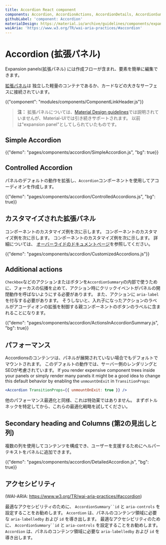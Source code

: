 ```yaml
---
title: Accordion React component
components: Accordion, AccordionActions, AccordionDetails, AccordionSummary
githubLabel: 'component: Accordion'
materialDesign: https://material.io/archive/guidelines/components/expansion-panels.html
waiAria: 'https://www.w3.org/TR/wai-aria-practices/#accordion'
---
```


# Accordion (拡張パネル)

<p class="description">Expansion panels(拡張パネル) には作成フローが含まれ、要素を簡単に編集できます。</p>

[拡張パネル](https://material.io/archive/guidelines/components/expansion-panels.html)は 独立した軽量のコンテナであるか、カードなどの大きなサーフェスに接続されています。

{{"component": "modules/components/ComponentLinkHeader.js"}}

> **注：** 拡張パネルについては、[Material Design guidelines](https://material.io/)では説明されていませんが、Material-UIでは引き続きサポートされます。 以前は"expansion panel"としてしられていたものです。

## Simple Accordion

{{"demo": "pages/components/accordion/SimpleAccordion.js", "bg": true}}

## Controlled Accordion

パネルのデフォルトの動作を拡張し、`Accordion`コンポーネントを使用してアコーディオンを作成します。

{{"demo": "pages/components/accordion/ControlledAccordions.js", "bg": true}}

## カスタマイズされた拡張パネル

コンポーネントのカスタマイズ例を次に示します。 コンポーネントのカスタマイズ例を次に示します。 コンポーネントのカスタマイズ例を次に示します。 詳細については、 [オーバーライドのドキュメントページ](/customization/components/)を参照してください。

{{"demo": "pages/components/accordion/CustomizedAccordions.js"}}

## Additional actions

`Checkbox`などのアクションまたはボタンを`AccordionSummary`の内部で使うために、フォーカスの伝播を止めて、アクション時にクリックイベントがパネルの開閉動作を呼ばないようにする必要があります。 また、アクションに `aria-label` を付与する必要があります。 そうしないと、入れ子になったアクションのラベルがアコーディオンの拡張を制御する親コンポーネントのボタンのラベルに含まれることになります。

{{"demo": "pages/components/accordion/ActionsInAccordionSummary.js", "bg": true}}

## パフォーマンス

Accordionsのコンテンツは、パネルが展開されていない場合でもデフォルトでマウントされます。 このデフォルトの動作では、サーバー側のレンダリングとSEOが考慮されています。 If you render expensive component trees inside your panels or simply render many panels it might be a good idea to change this default behavior by enabling the `unmountOnExit` in `TransitionProps`:

```jsx
<Accordion TransitionProps={{ unmountOnExit: true }} />
```

他のパフォーマンス最適化と同様、これは特効薬ではありません。 まずボトルネックを特定してから、これらの最適化戦略を試してください。

## Secondary heading and Columns (第2の見出しと列)

複数の列を使用してコンテンツを構成でき、ユーザーを支援するためにヘルパーテキストをパネルに追加できます。

{{"demo": "pages/components/accordion/DetailedAccordion.js", "bg": true}}

## アクセシビリティ

(WAI-ARIA: https://www.w3.org/TR/wai-aria-practices/#accordion)

最適なアクセシビリティのために、 `AccordionSummary``id` と `aria-controls` を設定することをお勧めします。 `Accordion` は、パネルのコンテンツ領域に必要な `aria-labelledby` および `id` を導き出します。 最適なアクセシビリティのために、 `AccordionSummary``id` と `aria-controls` を設定することをお勧めします。 `Accordion` は、パネルのコンテンツ領域に必要な `aria-labelledby` および `id` を導き出します。
